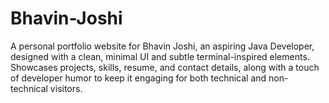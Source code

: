 # Bhavin-Joshi
A personal portfolio website for Bhavin Joshi, an aspiring Java Developer, designed with a clean, minimal UI and subtle terminal-inspired elements. Showcases projects, skills, resume, and contact details, along with a touch of developer humor to keep it engaging for both technical and non-technical visitors.
